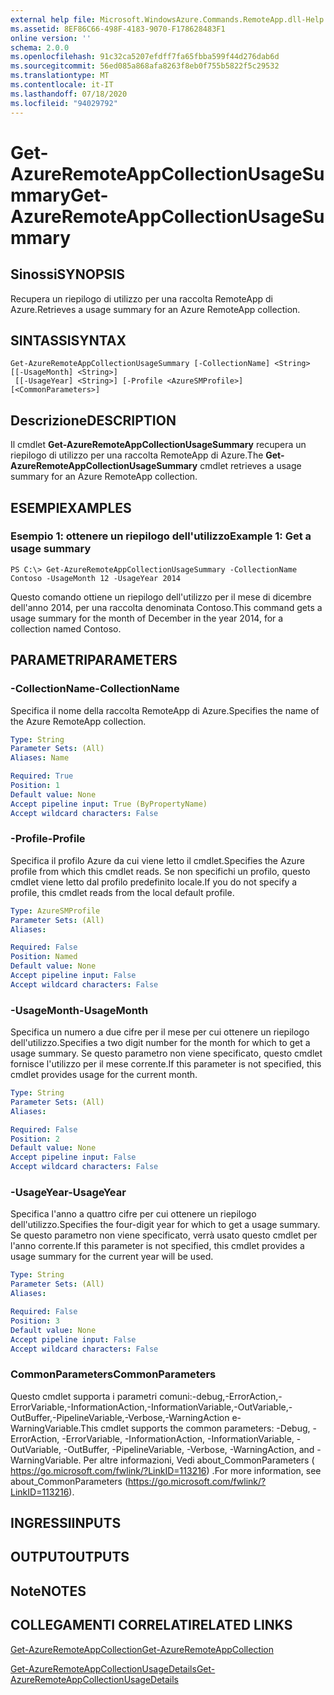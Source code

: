 ```yaml
---
external help file: Microsoft.WindowsAzure.Commands.RemoteApp.dll-Help.xml
ms.assetid: 8EF86C66-498F-4183-9070-F178628483F1
online version: ''
schema: 2.0.0
ms.openlocfilehash: 91c32ca5207efdff7fa65fbba599f44d276dab6d
ms.sourcegitcommit: 56ed085a868afa8263f8eb0f755b5822f5c29532
ms.translationtype: MT
ms.contentlocale: it-IT
ms.lasthandoff: 07/18/2020
ms.locfileid: "94029792"
---
```

# <span data-ttu-id="35cf7-101">Get-AzureRemoteAppCollectionUsageSummary</span><span class="sxs-lookup"><span data-stu-id="35cf7-101">Get-AzureRemoteAppCollectionUsageSummary</span></span>

## <span data-ttu-id="35cf7-102">Sinossi</span><span class="sxs-lookup"><span data-stu-id="35cf7-102">SYNOPSIS</span></span>
<span data-ttu-id="35cf7-103">Recupera un riepilogo di utilizzo per una raccolta RemoteApp di Azure.</span><span class="sxs-lookup"><span data-stu-id="35cf7-103">Retrieves a usage summary for an Azure RemoteApp collection.</span></span>

## <span data-ttu-id="35cf7-104">SINTASSI</span><span class="sxs-lookup"><span data-stu-id="35cf7-104">SYNTAX</span></span>

```
Get-AzureRemoteAppCollectionUsageSummary [-CollectionName] <String> [[-UsageMonth] <String>]
 [[-UsageYear] <String>] [-Profile <AzureSMProfile>] [<CommonParameters>]
```

## <span data-ttu-id="35cf7-105">Descrizione</span><span class="sxs-lookup"><span data-stu-id="35cf7-105">DESCRIPTION</span></span>
<span data-ttu-id="35cf7-106">Il cmdlet **Get-AzureRemoteAppCollectionUsageSummary** recupera un riepilogo di utilizzo per una raccolta RemoteApp di Azure.</span><span class="sxs-lookup"><span data-stu-id="35cf7-106">The **Get-AzureRemoteAppCollectionUsageSummary** cmdlet retrieves a usage summary for an Azure RemoteApp collection.</span></span>

## <span data-ttu-id="35cf7-107">ESEMPI</span><span class="sxs-lookup"><span data-stu-id="35cf7-107">EXAMPLES</span></span>

### <span data-ttu-id="35cf7-108">Esempio 1: ottenere un riepilogo dell'utilizzo</span><span class="sxs-lookup"><span data-stu-id="35cf7-108">Example 1: Get a usage summary</span></span>
```
PS C:\> Get-AzureRemoteAppCollectionUsageSummary -CollectionName Contoso -UsageMonth 12 -UsageYear 2014
```

<span data-ttu-id="35cf7-109">Questo comando ottiene un riepilogo dell'utilizzo per il mese di dicembre dell'anno 2014, per una raccolta denominata Contoso.</span><span class="sxs-lookup"><span data-stu-id="35cf7-109">This command gets a usage summary for the month of December in the year 2014, for a collection named Contoso.</span></span>

## <span data-ttu-id="35cf7-110">PARAMETRI</span><span class="sxs-lookup"><span data-stu-id="35cf7-110">PARAMETERS</span></span>

### <span data-ttu-id="35cf7-111">-CollectionName</span><span class="sxs-lookup"><span data-stu-id="35cf7-111">-CollectionName</span></span>
<span data-ttu-id="35cf7-112">Specifica il nome della raccolta RemoteApp di Azure.</span><span class="sxs-lookup"><span data-stu-id="35cf7-112">Specifies the name of the Azure RemoteApp collection.</span></span>

```yaml
Type: String
Parameter Sets: (All)
Aliases: Name

Required: True
Position: 1
Default value: None
Accept pipeline input: True (ByPropertyName)
Accept wildcard characters: False
```

### <span data-ttu-id="35cf7-113">-Profile</span><span class="sxs-lookup"><span data-stu-id="35cf7-113">-Profile</span></span>
<span data-ttu-id="35cf7-114">Specifica il profilo Azure da cui viene letto il cmdlet.</span><span class="sxs-lookup"><span data-stu-id="35cf7-114">Specifies the Azure profile from which this cmdlet reads.</span></span>
<span data-ttu-id="35cf7-115">Se non specifichi un profilo, questo cmdlet viene letto dal profilo predefinito locale.</span><span class="sxs-lookup"><span data-stu-id="35cf7-115">If you do not specify a profile, this cmdlet reads from the local default profile.</span></span>

```yaml
Type: AzureSMProfile
Parameter Sets: (All)
Aliases: 

Required: False
Position: Named
Default value: None
Accept pipeline input: False
Accept wildcard characters: False
```

### <span data-ttu-id="35cf7-116">-UsageMonth</span><span class="sxs-lookup"><span data-stu-id="35cf7-116">-UsageMonth</span></span>
<span data-ttu-id="35cf7-117">Specifica un numero a due cifre per il mese per cui ottenere un riepilogo dell'utilizzo.</span><span class="sxs-lookup"><span data-stu-id="35cf7-117">Specifies a two digit number for the month for which to get a usage summary.</span></span>
<span data-ttu-id="35cf7-118">Se questo parametro non viene specificato, questo cmdlet fornisce l'utilizzo per il mese corrente.</span><span class="sxs-lookup"><span data-stu-id="35cf7-118">If this parameter is not specified, this cmdlet provides usage for the current month.</span></span>

```yaml
Type: String
Parameter Sets: (All)
Aliases: 

Required: False
Position: 2
Default value: None
Accept pipeline input: False
Accept wildcard characters: False
```

### <span data-ttu-id="35cf7-119">-UsageYear</span><span class="sxs-lookup"><span data-stu-id="35cf7-119">-UsageYear</span></span>
<span data-ttu-id="35cf7-120">Specifica l'anno a quattro cifre per cui ottenere un riepilogo dell'utilizzo.</span><span class="sxs-lookup"><span data-stu-id="35cf7-120">Specifies the four-digit year for which to get a usage summary.</span></span>
<span data-ttu-id="35cf7-121">Se questo parametro non viene specificato, verrà usato questo cmdlet per l'anno corrente.</span><span class="sxs-lookup"><span data-stu-id="35cf7-121">If this parameter is not specified, this cmdlet provides a usage summary for the current year will be used.</span></span>

```yaml
Type: String
Parameter Sets: (All)
Aliases: 

Required: False
Position: 3
Default value: None
Accept pipeline input: False
Accept wildcard characters: False
```

### <span data-ttu-id="35cf7-122">CommonParameters</span><span class="sxs-lookup"><span data-stu-id="35cf7-122">CommonParameters</span></span>
<span data-ttu-id="35cf7-123">Questo cmdlet supporta i parametri comuni:-debug,-ErrorAction,-ErrorVariable,-InformationAction,-InformationVariable,-OutVariable,-OutBuffer,-PipelineVariable,-Verbose,-WarningAction e-WarningVariable.</span><span class="sxs-lookup"><span data-stu-id="35cf7-123">This cmdlet supports the common parameters: -Debug, -ErrorAction, -ErrorVariable, -InformationAction, -InformationVariable, -OutVariable, -OutBuffer, -PipelineVariable, -Verbose, -WarningAction, and -WarningVariable.</span></span> <span data-ttu-id="35cf7-124">Per altre informazioni, Vedi about_CommonParameters ( https://go.microsoft.com/fwlink/?LinkID=113216) .</span><span class="sxs-lookup"><span data-stu-id="35cf7-124">For more information, see about_CommonParameters (https://go.microsoft.com/fwlink/?LinkID=113216).</span></span>

## <span data-ttu-id="35cf7-125">INGRESSI</span><span class="sxs-lookup"><span data-stu-id="35cf7-125">INPUTS</span></span>

## <span data-ttu-id="35cf7-126">OUTPUT</span><span class="sxs-lookup"><span data-stu-id="35cf7-126">OUTPUTS</span></span>

## <span data-ttu-id="35cf7-127">Note</span><span class="sxs-lookup"><span data-stu-id="35cf7-127">NOTES</span></span>

## <span data-ttu-id="35cf7-128">COLLEGAMENTI CORRELATI</span><span class="sxs-lookup"><span data-stu-id="35cf7-128">RELATED LINKS</span></span>

[<span data-ttu-id="35cf7-129">Get-AzureRemoteAppCollection</span><span class="sxs-lookup"><span data-stu-id="35cf7-129">Get-AzureRemoteAppCollection</span></span>](./Get-AzureRemoteAppCollection.md)

[<span data-ttu-id="35cf7-130">Get-AzureRemoteAppCollectionUsageDetails</span><span class="sxs-lookup"><span data-stu-id="35cf7-130">Get-AzureRemoteAppCollectionUsageDetails</span></span>](./Get-AzureRemoteAppCollectionUsageDetails.md)


